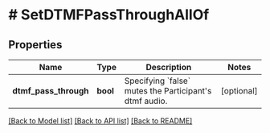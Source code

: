 # # SetDTMFPassThroughAllOf

## Properties

Name | Type | Description | Notes
------------ | ------------- | ------------- | -------------
**dtmf_pass_through** | **bool** | Specifying &#x60;false&#x60; mutes the Participant&#39;s dtmf audio. | [optional]

[[Back to Model list]](../../README.md#models) [[Back to API list]](../../README.md#endpoints) [[Back to README]](../../README.md)
